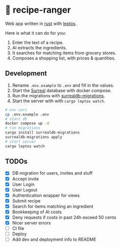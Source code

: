 # 🥔 recipe-ranger

Web app written in [rust](https://www.rust-lang.org/) with [leptos](https://leptos.dev/).

Here is what it can do for you:

1. Enter the text of a recipe.
2. AI extracts the ingredients.
3. It searches for matching items from grocery stores.
4. Composes a shopping list, with prices & quantities.

## Development

1. Rename `.env.example` to `.env` and fill in the values.
2. Start the [Surreal](https://surrealdb.com/) database with docker compose.
3. Run the migrations with [surrealdb-migrations](https://github.com/Odonno/surrealdb-migrations).
4. Start the server with with `cargo leptos watch`.

```sh
# env vars
cp .env.example .env
# start db
docker compose up -d
# run migrations
cargo install surrealdb-migrations
surrealdb-migrations apply
# start server
cargo leptos watch
```

## TODOs

- [x] DB migration for users, invites and stuff
- [x] Accept invite
- [x] User Login
- [x] User Logout
- [x] Authentication wrapper for views
- [x] Submit recipe
- [x] Search for items matching an ingredient
- [x] Bookkeeping of AI costs
- [x] Deny requests if costs in past 24h exceed 50 cents
- [x] Nicer server errors
- [ ] CI file
- [ ] Deploy
- [ ] Add dev and deployment info to README

```

```
